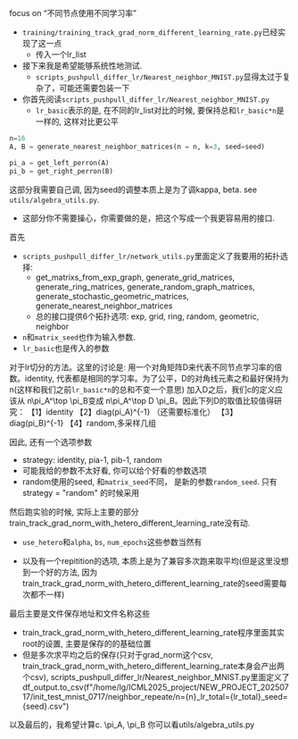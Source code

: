 focus on “不同节点使用不同学习率”
+  `training/training_track_grad_norm_different_learning_rate.py`已经实现了这一点
   +  传入一个lr_list
+  接下来我是希望能够系统性地测试.
   +  `scripts_pushpull_differ_lr/Nearest_neighbor_MNIST.py`显得太过于复杂了，可能还需要包装一下
+  你首先阅读`scripts_pushpull_differ_lr/Nearest_neighbor_MNIST.py`
   +  `lr_basic`表示的是, 在不同的lr_list对比的时候, 要保持总和`lr_basic*n`是一样的, 这样对比更公平
```python
n=16
A, B = generate_nearest_neighbor_matrices(n = n, k=3, seed=seed)

pi_a = get_left_perron(A)
pi_b = get_right_perron(B)
```
这部分我需要自己调, 因为seed的调整本质上是为了调kappa, beta. see `utils/algebra_utils.py`.
+ 这部分你不需要操心，你需要做的是，把这个写成一个我更容易用的接口.

首先
+ `scripts_pushpull_differ_lr/network_utils.py`里面定义了我要用的拓扑选择:
  + get_matrixs_from_exp_graph, generate_grid_matrices, generate_ring_matrices, generate_random_graph_matrices, generate_stochastic_geometric_matrices, generate_nearest_neighbor_matrices
  + 总的接口提供6个拓扑选项: exp, grid, ring, random, geometric, neighbor
+ `n`和`matrix_seed`也作为输入参数. 
+ `lr_basic`也是传入的参数

对于lr切分的方法。这里的讨论是:
用一个对角矩阵D来代表不同节点学习率的倍数。identity, 代表都是相同的学习率。为了公平，D的对角线元素之和最好保持为n(这样和我们之前`lr_basic*n`的总和不变一个意思)
加入D之后，我们c的定义应该从 n\pi_A^\top \pi_B变成   n\pi_A^\top  D \pi_B。因此下列D的取值比较值得研究：
【1】identity
【2】diag(pi_A)^{-1}  （还需要标准化）
【3】diag(pi_B)^{-1}
【4】random,多采样几组

因此, 还有一个选项参数
+ strategy: identity, pia-1, pib-1, random
+ 可能我给的参数不太好看, 你可以给个好看的参数选项
+ random使用的seed, 和`matrix_seed`不同， 是新的参数`random_seed`. 只有 strategy = "random" 的时候采用

然后跑实验的时候, 实际上主要的部分train_track_grad_norm_with_hetero_different_learning_rate没有动.
+ `use_hetero`和`alpha`, `bs`, `num_epochs`这些参数当然有

+ 以及有一个repitition的选项, 本质上是为了兼容多次跑来取平均(但是这里没想到一个好的方法, 因为train_track_grad_norm_with_hetero_different_learning_rate的seed需要每次都不一样)


最后主要是文件保存地址和文件名称这些
+ train_track_grad_norm_with_hetero_different_learning_rate程序里面其实root的设置, 主要是保存的的基础位置
+ 但是多次求平均之后的保存(只对于grad_norm这个csv, train_track_grad_norm_with_hetero_different_learning_rate本身会产出两个csv), scripts_pushpull_differ_lr/Nearest_neighbor_MNIST.py里面定义了
df_output.to_csv(f"/home/lg/ICML2025_project/NEW_PROJECT_20250717/init_test_mnist_0717/neighbor_repeate/n={n}_lr_total={lr_total}_seed={seed}.csv")

以及最后的，我希望计算c.
\pi_A,  \pi_B 你可以看utils/algebra_utils.py